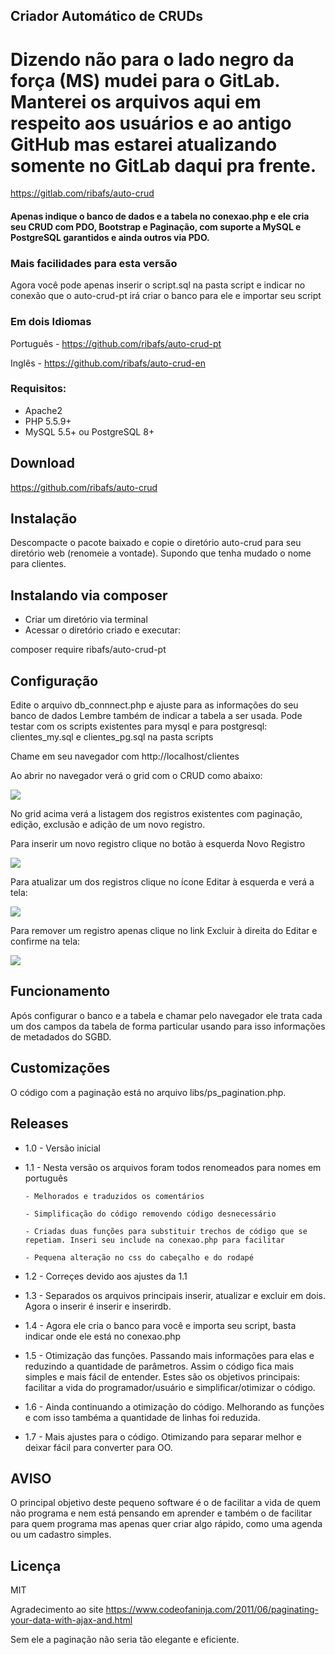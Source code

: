## Criador Automático de CRUDs

# Dizendo não para o lado negro da força (MS) mudei para o GitLab. Manterei os arquivos aqui em respeito aos usuários e ao antigo GitHub mas estarei atualizando somente no GitLab daqui pra frente.
https://gitlab.com/ribafs/auto-crud


#### Apenas indique o banco de dados e a tabela no conexao.php e ele cria seu CRUD com PDO, Bootstrap e Paginação, com suporte a MySQL e PostgreSQL garantidos e ainda outros via PDO.

### Mais facilidades para esta versão
Agora você pode apenas inserir o script.sql na pasta script e indicar no conexão que o auto-crud-pt irá criar o banco para ele e importar seu script

### Em dois Idiomas
Português - https://github.com/ribafs/auto-crud-pt

Inglês - https://github.com/ribafs/auto-crud-en

### Requisitos:
- Apache2
- PHP 5.5.9+
- MySQL 5.5+ ou PostgreSQL 8+

## Download
https://github.com/ribafs/auto-crud

## Instalação
Descompacte o pacote baixado e copie o diretório auto-crud para seu diretório web (renomeie a vontade).
Supondo que tenha mudado o nome para clientes.

## Instalando via composer
- Criar um diretório via terminal
- Acessar o diretório criado e executar:

composer require ribafs/auto-crud-pt

## Configuração

Edite o arquivo db_connnect.php e ajuste para as informações do seu banco de dados
Lembre também de indicar a tabela a ser usada.
Pode testar com os scripts existentes para mysql e para postgresql: clientes_my.sql e clientes_pg.sql na pasta scripts

Chame em seu navegador com
http://localhost/clientes

Ao abrir no navegador verá o grid com o CRUD como abaixo:

<img src="imagens/grid.png">

No grid acima verá a listagem dos registros existentes com paginação, edição, exclusão e adição de um novo registro.

Para inserir um novo registro clique no botão à esquerda Novo Registro

<img src="imagens/insert.png">

Para atualizar um dos registros clique no ícone Editar à esquerda e verá a tela:

<img src="imagens/update.png">

Para remover um registro apenas clique no link Excluir à direita do Editar e confirme na tela:

<img src="imagens/delete.png">

## Funcionamento

Após configurar o banco e a tabela e chamar pelo navegador ele trata cada um dos campos da tabela de forma particular usando para isso informações de metadados do SGBD.

## Customizações

O código com a paginação está no arquivo libs/ps_pagination.php.

## Releases

- 1.0 - Versão inicial
- 1.1 - Nesta versão os arquivos foram todos renomeados para nomes em português

      - Melhorados e traduzidos os comentários
      
      - Simplificação do código removendo código desnecessário
      
      - Criadas duas funções para substituir trechos de código que se repetiam. Inseri seu include na conexao.php para facilitar
      
      - Pequena alteração no css do cabeçalho e do rodapé

- 1.2 - Correçes devido aos ajustes da 1.1

- 1.3 - Separados os arquivos principais inserir, atualizar e excluir em dois. Agora o inserir é inserir e inserirdb.

- 1.4 - Agora ele cria o banco para você e importa seu script, basta indicar onde ele está no conexao.php

- 1.5 - Otimização das funções. Passando mais informações para elas e reduzindo a quantidade de parâmetros. Assim o código fica mais simples e mais fácil de entender. 
Estes são os objetivos principais: facilitar a vida do programador/usuário e simplificar/otimizar o código.

- 1.6 - Ainda continuando a otimização do código. Melhorando as funções e com isso tambéma a quantidade de linhas foi reduzida.

- 1.7 - Mais ajustes para o código. Otimizando para separar melhor e deixar fácil para converter para OO.

## AVISO
O principal objetivo deste pequeno software é o de facilitar a vida de quem não programa e nem está pensando em aprender e também o de facilitar para quem programa mas apenas quer criar algo rápido, como uma agenda ou um cadastro simples.

## Licença

MIT

Agradecimento ao site
https://www.codeofaninja.com/2011/06/paginating-your-data-with-ajax-and.html

Sem ele a paginação não seria tão elegante e eficiente.
